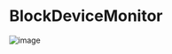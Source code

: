 # BlockDeviceMonitor
![image](https://github.com/user-attachments/assets/9ed29d91-3579-4850-8205-a56e9e749bdc)
